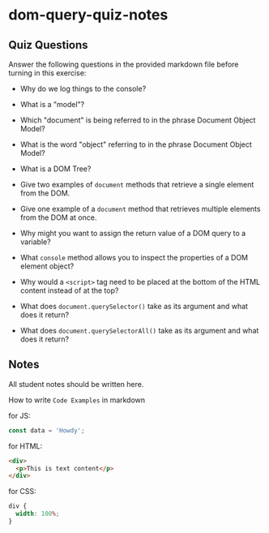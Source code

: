 # dom-query-quiz-notes

## Quiz Questions

Answer the following questions in the provided markdown file before turning in this exercise:

- Why do we log things to the console?

- What is a "model"?

- Which "document" is being referred to in the phrase Document Object Model?

- What is the word "object" referring to in the phrase Document Object Model?

- What is a DOM Tree?

- Give two examples of `document` methods that retrieve a single element from the DOM.

- Give one example of a `document` method that retrieves multiple elements from the DOM at once.

- Why might you want to assign the return value of a DOM query to a variable?

- What `console` method allows you to inspect the properties of a DOM element object?

- Why would a `<script>` tag need to be placed at the bottom of the HTML content instead of at the top?

- What does `document.querySelector()` take as its argument and what does it return?

- What does `document.querySelectorAll()` take as its argument and what does it return?

## Notes

All student notes should be written here.

How to write `Code Examples` in markdown

for JS:

```javascript
const data = 'Howdy';
```

for HTML:

```html
<div>
  <p>This is text content</p>
</div>
```

for CSS:

```css
div {
  width: 100%;
}
```
